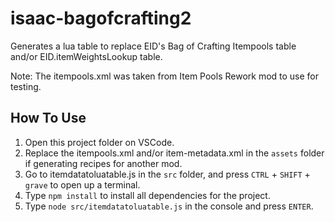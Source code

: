 # isaac-bagofcrafting2
Generates a lua table to replace EID's Bag of Crafting Itempools table and/or EID.itemWeightsLookup table. 

Note: The itempools.xml was taken from Item Pools Rework mod to use for testing. 

## How To Use
1) Open this project folder on VSCode.
2) Replace the itempools.xml and/or item-metadata.xml in the `assets` folder if generating recipes for another mod.
3) Go to itemdatatoluatable.js in the `src` folder, and press `CTRL` + `SHIFT` + `grave` to open up a terminal.
4) Type `npm install` to install all dependencies for the project.
5) Type `node src/itemdatatoluatable.js` in the console and press `ENTER`.
